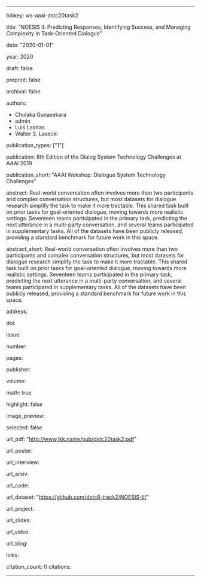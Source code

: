 ---

bibkey: ws-aaai-dstc20task2

title: "NOESIS II: Predicting Responses, Identifying Success, and Managing Complexity in Task-Oriented Dialogue"

date: "2020-01-01"

year: 2020

draft: false

preprint: false

archival: false

authors: 
- Chulaka Gunasekara
- admin
- Luis Lastras
- Walter S. Lasecki

publication_types: ["1"]

publication: 8th Edition of the Dialog System Technology Challenges at AAAI 2019

publication_short: "AAAI Wokshop: Dialogue System Technology Challenges"

abstract: Real-world conversation often involves more than two participants and complex conversation structures, but most datasets for dialogue research simplify the task to make it more tractable. This shared task built on prior tasks for goal-oriented dialogue, moving towards more realistic settings. Seventeen teams participated in the primary task, predicting the next utterance in a multi-party conversation, and several teams participated in supplementary tasks. All of the datasets have been publicly released, providing a standard benchmark for future work in this space.

abstract_short: Real-world conversation often involves more than two participants and complex conversation structures, but most datasets for dialogue research simplify the task to make it more tractable. This shared task built on prior tasks for goal-oriented dialogue, moving towards more realistic settings. Seventeen teams participated in the primary task, predicting the next utterance in a multi-party conversation, and several teams participated in supplementary tasks. All of the datasets have been publicly released, providing a standard benchmark for future work in this space.

address: 

doi: 

issue: 

number: 

pages: 

publisher: 

volume: 

math: true

highlight: false

image_preview: 

selected: false

url_pdf: "http://www.jkk.name/pub/dstc20task2.pdf"

url_poster: 

url_interview: 

url_arxiv: 

url_code: 

url_dataset: "https://github.com/dstc8-track2/NOESIS-II/"

url_project: 

url_slides: 

url_video: 

url_blog: 

links: 

citation_count: 0
citations:


---